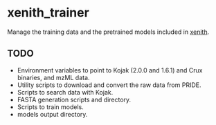 # xenith_trainer
Manage the training data and the pretrained models included in [xenith](https://github.com/wfondrie/xenith).


## TODO  

* Environment variables to point to Kojak (2.0.0 and 1.6.1) and Crux binaries, and mzML data.
* Utility scripts to download and convert the raw data from PRIDE.
* Scripts to search data with Kojak.
* FASTA generation scripts and directory.
* Scripts to train models.
* models output directory.
